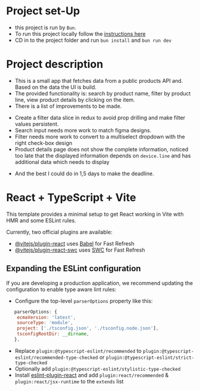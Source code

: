 # Project set-Up

- this project is run by `Bun`.
- To run this project locally follow the [instructions here](https://bun.sh/docs/installation)
- CD in to the project folder and run `bun install` and `bun run dev`

# Project description

- This is a small app that fetches data from a public products API and. Based on the data the UI is build.
- The provided functionality is: search by product name, filter by product line, view product details by clicking on the item.
- There is a list of improvements to be made.

* Create a filter data slice in redux to avoid prop drilling and make filter values persistent.
* Search input needs more work to match figma designs.
* Filter needs more work to convert to a multiselect dropdown with the right check-box design
* Product details page does not show the complete information, noticed too late that the displayed information depends on `device.line` and has additional data which needs to display

- And the best I could do in 1,5 days to make the deadline.

# React + TypeScript + Vite

This template provides a minimal setup to get React working in Vite with HMR and some ESLint rules.

Currently, two official plugins are available:

- [@vitejs/plugin-react](https://github.com/vitejs/vite-plugin-react/blob/main/packages/plugin-react/README.md) uses [Babel](https://babeljs.io/) for Fast Refresh
- [@vitejs/plugin-react-swc](https://github.com/vitejs/vite-plugin-react-swc) uses [SWC](https://swc.rs/) for Fast Refresh

## Expanding the ESLint configuration

If you are developing a production application, we recommend updating the configuration to enable type aware lint rules:

- Configure the top-level `parserOptions` property like this:

```js
   parserOptions: {
    ecmaVersion: 'latest',
    sourceType: 'module',
    project: ['./tsconfig.json', './tsconfig.node.json'],
    tsconfigRootDir: __dirname,
   },
```

- Replace `plugin:@typescript-eslint/recommended` to `plugin:@typescript-eslint/recommended-type-checked` or `plugin:@typescript-eslint/strict-type-checked`
- Optionally add `plugin:@typescript-eslint/stylistic-type-checked`
- Install [eslint-plugin-react](https://github.com/jsx-eslint/eslint-plugin-react) and add `plugin:react/recommended` & `plugin:react/jsx-runtime` to the `extends` list
